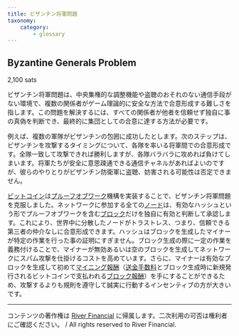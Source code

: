 ```yaml
---
title: ビザンチン将軍問題
taxonomy:
    category:
        - glossary
---
```


## Byzantine Generals Problem
2,100 sats

ビザンチン将軍問題は、中央集権的な調整機能や盗聴のおそれのない通信手段がない環境で、複数の関係者がゲーム理論的に安全な方法で合意形成する難しさを指します。この問題を解決するには、すべての関係者が他者を信頼せず独自に事の真偽を判断でき、最終的に集団としての合意に達する方法が必要です。

例えば、複数の軍隊がビザンチンの包囲に成功したとします。次のステップは、ビザンチンを攻撃するタイミングについて、各隊を率いる将軍間での合意形成です。全隊一致して攻撃できれば勝利しますが、各隊バラバラに攻めれば負けてしまいます。将軍たちが安全に意思疎通できる通信チャネルがあればよいのですが、彼らのやりとりがビザンチン防衛軍に盗聴、妨害される可能性は否定できません。

[ビットコイン](https://lostinbitcoin.sakuraweb.com/glossary/bitcoin/)は[プルーフオブワーク](https://lostinbitcoin.sakuraweb.com/glossary/pow/)機構を実装することで、ビザンチン将軍問題を克服しました。ネットワークに参加する全ての[ノード](https://lostinbitcoin.sakuraweb.com/glossary/node/)は、有効なハッシュという形でプルーフオブワークを含む[ブロック](https://lostinbitcoin.sakuraweb.com/glossary/block/)だけを独自に有効と判断して承認します。これにより、世界中に分散したノードがトラストレス、つまり、信頼できる第三者の仲介なしに合意形成できます。ハッシュはブロックを生成したマイナーが特定の作業を行った事の証明にすぎません。ブロック生成の際に一定の作業を義務付けることで、マイナーが無効あるいは空のブロックを生成してネットワークにスパム攻撃を仕掛けるコストを高めています。さらに、マイナーは有効なブロックを生成して初めて[マイニング報酬](https://lostinbitcoin.sakuraweb.com/glossary/block_reward/)（[送金手数料](https://lostinbitcoin.sakuraweb.com/glossary/transaction_fee/)とブロック生成時に新規発行されるビットコインで支払われる[ブロック報酬](https://lostinbitcoin.sakuraweb.com/glossary/block_subsidy/)）を手にすることができるため、攻撃するよりも規則を遵守して誠実に行動するインセンティブの方が大きいです。

---
コンテンツの著作権は [River Financial](https://river.com/) に帰属します。二次利用の可否は権利者にご確認ください。 / All rights reserved to River Financial.
